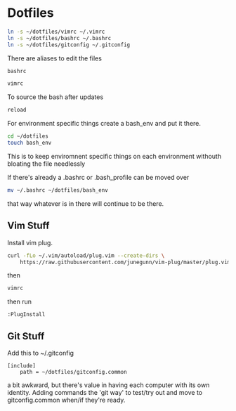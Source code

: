 # Dotfiles


```bash
ln -s ~/dotfiles/vimrc ~/.vimrc
ln -s ~/dotfiles/bashrc ~/.bashrc
ln -s ~/dotfiles/gitconfig ~/.gitconfig
```

There are aliases to edit the files 

```bash
bashrc 
```

```bash
vimrc
```

To source the bash after updates
```bash
reload
```

For environment specific things create a bash_env and put it there. 
```bash
cd ~/dotfiles
touch bash_env
```
This is to keep enviromnent specific things on each environment withouth bloating the file needlessly

If there's already a .bashrc or .bash_profile can be moved over
```bash
mv ~/.bashrc ~/dotfiles/bash_env
```
that way whatever is in there will continue to be there.

## Vim Stuff

Install vim plug. 
```bash
curl -fLo ~/.vim/autoload/plug.vim --create-dirs \
    https://raw.githubusercontent.com/junegunn/vim-plug/master/plug.vim
```
then
```bash
vimrc
```
then run 
```
:PlugInstall
```

## Git Stuff
Add this to ~/.gitconfig
```shell
[include]
    path = ~/dotfiles/gitconfig.common
```
a bit awkward, but there's value in having each computer with its own identity.
Adding commands the 'git way' to test/try out and move to gitconfig.common when/if they're ready. 

